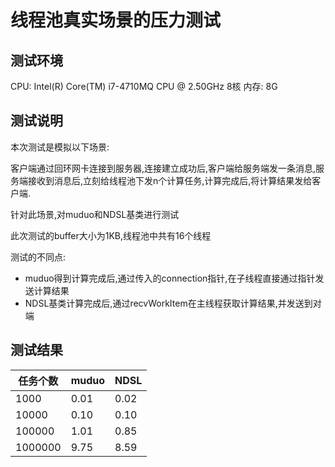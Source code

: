 # 线程池真实场景的压力测试

## 测试环境
CPU: Intel(R) Core(TM) i7-4710MQ CPU @ 2.50GHz 8核
内存: 8G

## 测试说明
本次测试是模拟以下场景:

客户端通过回环网卡连接到服务器,连接建立成功后,客户端给服务端发一条消息,服务端接收到消息后,立刻给线程池下发n个计算任务,计算完成后,将计算结果发给客户端.

针对此场景,对muduo和NDSL基类进行测试

此次测试的buffer大小为1KB,线程池中共有16个线程

测试的不同点:
- muduo得到计算完成后,通过传入的connection指针,在子线程直接通过指针发送计算结果
- NDSL基类计算完成后,通过recvWorkItem在主线程获取计算结果,并发送到对端


## 测试结果
任务个数|muduo|NDSL
-|-|-
1000|0.01|0.02|
10000|0.10|0.10|
100000|1.01|0.85|
1000000|9.75|8.59|